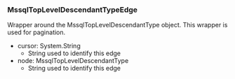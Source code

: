 ### MssqlTopLevelDescendantTypeEdge
Wrapper around the MssqlTopLevelDescendantType object. This wrapper is used for pagination.

- cursor: System.String
  - String used to identify this edge
- node: MssqlTopLevelDescendantType
  - String used to identify this edge
